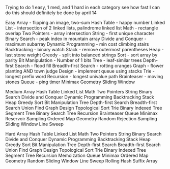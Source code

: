Trying to do 1 easy, 1 med, and 1 hard in each category
see how fast I can do this
should definitely be done by april 14

Easy
Array - flipping an image, two-sum
Hash Table - happy number
Linked List - intersection of 2 linked lists, palindrome linked list
Math - rectangle overlap
Two Pointers - array intersection
String - first unique character
Binary Search - peak index in mountain array
Divide and Conquer - maximum subarray
Dynamic Programming - min cost climbing stairs
Backtracking - binary watch
Stack - remove outermost parentheses
Heap  - last stone weight
Greedy - split into balanced strings
Sort  - sort array by parity
Bit Manipulation - Number of 1 bits
Tree - leaf-similar trees
Depth-first Search - flood fill
Breadth-first Search - rotting oranges
Graph  - flower planting AND town judge
Design - implement queue using stacks
Trie - longest prefix word
Recursion - longest univalue path
Brainteaser - moving stones
Queue     - ping timer
Minimax
Geometry
Sliding Window

Medium
Array
Hash Table
Linked List
Math
Two Pointers
String
Binary Search
Divide and Conquer
Dynamic Programming
Backtracking
Stack
Heap
Greedy
Sort
Bit Manipulation
Tree
Depth-first Search
Breadth-first Search
Union Find
Graph
Design
Topological Sort
Trie
Binary Indexed Tree
Segment Tree
Binary Search Tree
Recursion
Brainteaser
Queue
Minimax
Reservoir Sampling
Ordered Map
Geometry
Random
Rejection Sampling
Sliding Window
Line Sweep

Hard
Array
Hash Table
Linked List
Math
Two Pointers
String
Binary Search
Divide and Conquer
Dynamic Programming
Backtracking
Stack
Heap
Greedy
Sort
Bit Manipulation
Tree
Depth-first Search
Breadth-first Search
Union Find
Graph
Design
Topological Sort
Trie
Binary Indexed Tree
Segment Tree
Recursion
Memoization
Queue
Minimax
Ordered Map
Geometry
Random
Sliding Window
Line Sweep
Rolling Hash
Suffix Array